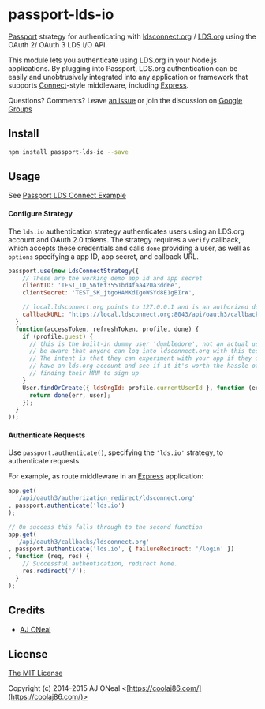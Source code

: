# passport-lds-io

[Passport](http://passportjs.org/) strategy for authenticating with
[ldsconnect.org](http://ldsconnect.org/) / [LDS.org](http://lds.org/) using the OAuth 2/ OAuth 3 LDS I/O API.

This module lets you authenticate using LDS.org in your Node.js applications.
By plugging into Passport, LDS.org authentication can be easily and
unobtrusively integrated into any application or framework that supports
[Connect](http://www.senchalabs.org/connect/)-style middleware, including
[Express](http://expressjs.com/).

Questions? Comments?
Leave [an issue](https://github.com/LDSorg/passport-lds-io/issues/new)
or join the discussion on [Google Groups](https://groups.google.com/forum/#!forum/lds-connect)

## Install

```bash
npm install passport-lds-io --save
```

## Usage

See [Passport LDS Connect Example](https://github.com/LDSorg/passport-lds-connect-example)

#### Configure Strategy

The `lds.io` authentication strategy authenticates users using an LDS.org
account and OAuth 2.0 tokens.  The strategy requires a `verify` callback, which
accepts these credentials and calls `done` providing a user, as well as
`options` specifying a app ID, app secret, and callback URL.

```javascript
passport.use(new LdsConnectStrategy({
    // These are the working demo app id and app secret
    clientID: 'TEST_ID_56f6f3551bd4faa420a3dd6e',
    clientSecret: 'TEST_SK_jtgoHAMKdIgoWSYd8E1gBIrW',

    // local.ldsconnect.org points to 127.0.0.1 and is an authorized domain for demo apps
    callbackURL: "https://local.ldsconnect.org:8043/api/oauth3/callbacks/ldsconnect.org"
  },
  function(accessToken, refreshToken, profile, done) {
    if (profile.guest) {
      // this is the built-in dummy user 'dumbledore', not an actual user
      // be aware that anyone can log into ldsconnect.org with this test user.
      // The intent is that they can experiment with your app if they don't yet
      // have an lds.org account and see if it it's worth the hassle of
      // finding their MRN to sign up
    }
    User.findOrCreate({ ldsOrgId: profile.currentUserId }, function (err, user) {
      return done(err, user);
    });
  }
));
```

#### Authenticate Requests

Use `passport.authenticate()`, specifying the `'lds.io'` strategy, to
authenticate requests.

For example, as route middleware in an [Express](http://expressjs.com/)
application:

```javascript
app.get(
  '/api/oauth3/authorization_redirect/ldsconnect.org'
, passport.authenticate('lds.io')
);

// On success this falls through to the second function
app.get(
  '/api/oauth3/callbacks/ldsconnect.org'
, passport.authenticate('lds.io', { failureRedirect: '/login' })
, function (req, res) {
    // Successful authentication, redirect home.
    res.redirect('/');
  }
);
```

## Credits

  - [AJ ONeal](http://github.com/coolaj86)

## License

[The MIT License](http://opensource.org/licenses/Apache-2.0)

Copyright (c) 2014-2015 AJ ONeal <[https://coolaj86.com/](https://coolaj86.com/)>
